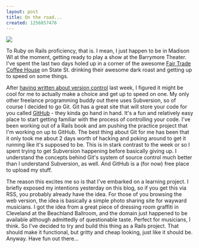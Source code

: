 ```yaml
--- 
layout: post
title: On the road...
created: 1256857476
---
```

<a href="http://flickr.com/photos/14185972@N00/2598907096" title="The old tumble down tram mine"><img src="/sites/default/files/images/2598907096_3fdff19cee.jpg" /></a><p>To Ruby on Rails proficiency, that is.  I mean, I just happen to be in Madison WI at the moment, getting ready to play a show at the Barrymore Theater.  I've spent the last two days holed up in a corner of the awesome <a href="http://www.fairtradecoffeehouse.com/">Fair Trade Coffee House</a> on State St. drinking their awesome dark roast and getting up to speed on some things.</p>

<p>After <a href="http://ignoredByDinosaurs.com/2009/10/chapter-6a-version-control/">having written about version control</a> last week, I figured it might be cool for me to actually make a choice and get up to speed on one.  My only other freelance programming buddy out there uses Subversion, so of course I decided to go Git.  Git has a great  site that will store your code for you called <a href="https://github.com/">GitHub</a> - they kinda go hand in hand.  It's a fun and relatively easy place to start getting familiar with the process of controlling your code.  I've been working out of a Rails book and am pushing the practice project that I'm working on up to GitHub.  The best thing about Git for me has been that it only took me about 2 days worth of hacking and poking around to get it running like it's supposed to be.  This is in stark contrast to the week or so I spent trying to get Subversion happening before basically giving up.  I understand the concepts behind Git's system of source control much better than I understand Subversion, as well.  And GitHub is a (for now) free place to upload my stuff.</p>

<p>The reason this excites me so is that I've embarked on a learning project.  I briefly exposed my intentions yesterday on this blog, so if you get this via RSS, you probably already have the idea.  For those of you browsing the web version, the idea is basically a simple photo sharing site for wayward musicians.  I got the idea from a great piece of dressing room graffiti in Cleveland at the Beachland Ballroom, and the domain just happened to be available although admittedly of questionable taste.  Perfect for musicians, I think.  So I've decided to try and build this thing as a Rails project.  That should make it functional, but gritty and cheap looking, just like it should be.  Anyway.  Have fun out there...</p>
